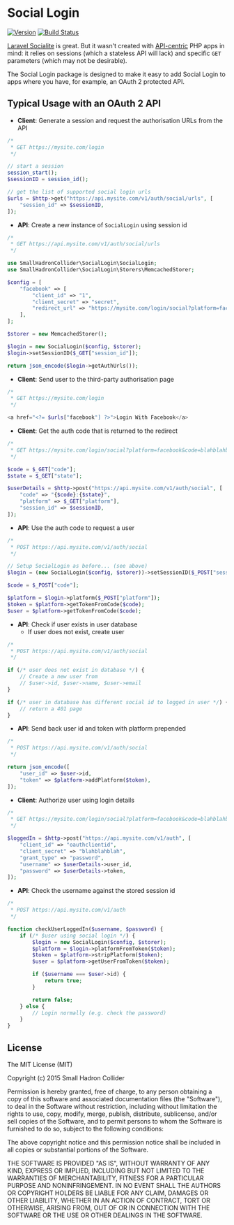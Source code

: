 # Social Login

[![Version](https://img.shields.io/packagist/v/smallhadroncollider/social-login.png?style=flat)](https://packagist.org/packages/smallhadroncollider/social-login) [![Build Status](https://img.shields.io/travis/smallhadroncollider/social-login.jpg?style=flat)](https://travis-ci.org/smallhadroncollider/social-login)

[Laravel Socialite](https://github.com/laravel/socialite) is great. But it wasn't created with [API-centric](http://code.tutsplus.com/tutorials/creating-an-api-centric-web-application--net-23417) PHP apps in mind: it relies on sessions (which a stateless API will lack) and specific `GET` parameters (which may not be desirable).

The Social Login package is designed to make it easy to add Social Login to apps where you have, for example, an OAuth 2 protected API.


## Typical Usage with an OAuth 2 API

- **Client**: Generate a session and request the authorisation URLs from the API

```php
/*
 * GET https://mysite.com/login
 */

// start a session
session_start();
$sessionID = session_id();

// get the list of supported social login urls
$urls = $http->get("https://api.mysite.com/v1/auth/social/urls", [
    "session_id" => $sessionID,
]);
```

- **API**: Create a new instance of `SocialLogin` using session id

```php
/*
 * GET https://api.mysite.com/v1/auth/social/urls
 */

use SmallHadronCollider\SocialLogin\SocialLogin;
use SmallHadronCollider\SocialLogin\Storers\MemcachedStorer;

$config = [
    "facebook" => [
        "client_id" => "1",
        "client_secret" => "secret",
        "redirect_url" => "https://mysite.com/login/social?platform=facebook",
    ],
];

$storer = new MemcachedStorer();

$login = new SocialLogin($config, $storer);
$login->setSessionID($_GET["session_id"]);

return json_encode($login->getAuthUrls());
```

- **Client**: Send user to the third-party authorisation page

```php
/*
 * GET https://mysite.com/login
 */

<a href="<?= $urls["facebook"] ?>">Login With Facebook</a>
```

- **Client**: Get the auth code that is returned to the redirect

```php
/*
 * GET https://mysite.com/login/social?platform=facebook&code=blahblahblah&state=rhubarbrhubarb
 */

$code = $_GET["code"];
$state = $_GET["state"];

$userDetails = $http->post("https://api.mysite.com/v1/auth/social", [
    "code" => "{$code}:{$state}",
    "platform" => $_GET["platform"],
    "session_id" => $sessionID,
]);
```

- **API**: Use the auth code to request a user

```php
/*
 * POST https://api.mysite.com/v1/auth/social
 */

// Setup SocialLogin as before... (see above)
$login = (new SocialLogin($config, $storer))->setSessionID($_POST["session_id"]);

$code = $_POST["code"];

$platform = $login->platform($_POST["platform"]);
$token = $platform->getTokenFromCode($code);
$user = $platform->getTokenFromCode($code);
```

- **API**: Check if user exists in user database
    - If user does not exist, create user

```php
/*
 * POST https://api.mysite.com/v1/auth/social
 */

if (/* user does not exist in database */) {
    // Create a new user from
    // $user->id, $user->name, $user->email
}

if (/* user in database has different social id to logged in user */) {
    // return a 401 page
}
```

- **API**: Send back user id and token with platform prepended

```php
/*
 * POST https://api.mysite.com/v1/auth/social
 */

return json_encode([
    "user_id" => $user->id,
    "token" => $platform->addPlatform($token),
]);
```

- **Client**: Authorize user using login details

```php
/*
 * GET https://mysite.com/login/social?platform=facebook&code=blahblahblah&state=rhubarbrhubarb
 */

$loggedIn = $http->post("https://api.mysite.com/v1/auth", [
    "client_id" => "oauthclientid",
    "client_secret" => "blahblahblah",
    "grant_type" => "password",
    "username" => $userDetails->user_id,
    "password" => $userDetails->token,
]);
```

- **API**: Check the username against the stored session id

```php
/*
 * POST https://api.mysite.com/v1/auth
 */

function checkUserLoggedIn($username, $password) {
    if (/* $user using social login */) {
        $login = new SocialLogin($config, $storer);
        $platform = $login->platformFromToken($token);
        $token = $platform->stripPlatform($token);
        $user = $platform->getUserFromToken($token);

        if ($username === $user->id) {
            return true;
        }

        return false;
    } else {
        // Login normally (e.g. check the password)
    }
}
```

## License

The MIT License (MIT)

Copyright (c) 2015 Small Hadron Collider

Permission is hereby granted, free of charge, to any person obtaining a copy
of this software and associated documentation files (the "Software"), to deal
in the Software without restriction, including without limitation the rights
to use, copy, modify, merge, publish, distribute, sublicense, and/or sell
copies of the Software, and to permit persons to whom the Software is
furnished to do so, subject to the following conditions:

The above copyright notice and this permission notice shall be included in
all copies or substantial portions of the Software.

THE SOFTWARE IS PROVIDED "AS IS", WITHOUT WARRANTY OF ANY KIND, EXPRESS OR
IMPLIED, INCLUDING BUT NOT LIMITED TO THE WARRANTIES OF MERCHANTABILITY,
FITNESS FOR A PARTICULAR PURPOSE AND NONINFRINGEMENT. IN NO EVENT SHALL THE
AUTHORS OR COPYRIGHT HOLDERS BE LIABLE FOR ANY CLAIM, DAMAGES OR OTHER
LIABILITY, WHETHER IN AN ACTION OF CONTRACT, TORT OR OTHERWISE, ARISING FROM,
OUT OF OR IN CONNECTION WITH THE SOFTWARE OR THE USE OR OTHER DEALINGS IN
THE SOFTWARE.
